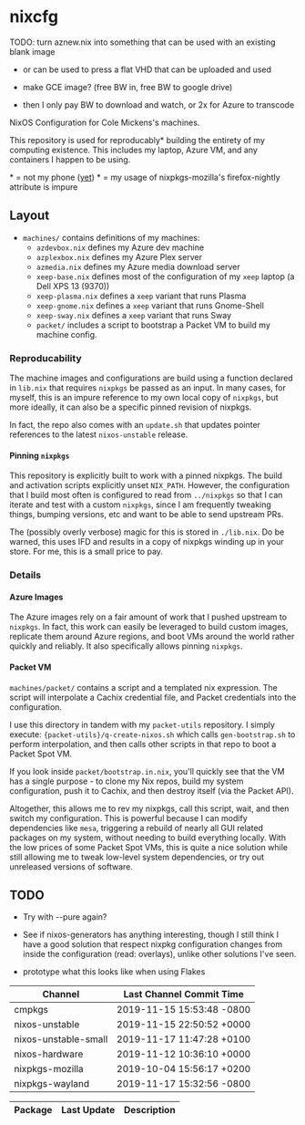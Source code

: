# nixcfg


TODO: turn aznew.nix into something that can be used with an existing blank image
   - or can be used to press a flat VHD that can be uploaded and used

   - make GCE image? (free BW in, free BW to google drive)
   - then I only pay BW to download and watch, or 2x for Azure to transcode

NixOS Configuration for Cole Mickens's machines.

This repository is used for reproducably\* building the entirety of my computing existence. This includes my laptop, Azure VM, and any containers I happen to be using.

\* = not my phone ([yet](nixos-mobile))
\* = my usage of nixpkgs-mozilla's firefox-nightly attribute is impure

## Layout

* `machines/` contains definitions of my machines:
  * `azdevbox.nix` defines my Azure dev machine
  * `azplexbox.nix` defines my Azure Plex server
  * `azmedia.nix` defines my Azure media download server
  * `xeep-base.nix` defines most of the configuration of my `xeep` laptop (a Dell XPS 13 (9370))
  * `xeep-plasma.nix` defines a `xeep` variant that runs Plasma
  * `xeep-gnome.nix` defines a `xeep` variant that runs Gnome-Shell
  * `xeep-sway.nix` defines a `xeep` variant that runs Sway
  * `packet/` includes a script to bootstrap a Packet VM to build my machine config.


### Reproducability

The machine images and configurations are build using a function declared in `lib.nix` that requires `nixpkgs` be passed as an input. In many cases, for myself, this is an impure reference to my own local copy of `nixpkgs`, but more ideally, it can also be a specific pinned revision of nixpkgs.

In fact, the repo also comes with an `update.sh` that updates pointer references to the latest `nixos-unstable` release.

#### Pinning `nixpkgs`

This repository is explicitly built to work with a pinned nixpkgs. The build and activation scripts explicitly unset `NIX_PATH`. However, the configuration that I build most often is configured to read from `../nixpkgs` so that I can iterate and test with a custom `nixpkgs`, since I am frequently tweaking things, bumping versions, etc and want to be able to send upstream PRs.

The (possibly overly verbose) magic for this is stored in `./lib.nix`. Do be warned, this uses IFD and results in a copy of nixpkgs winding up in your store. For me, this is a small price to pay.

### Details

#### Azure Images

The Azure images rely on a fair amount of work that I pushed upstream to `nixpkgs`. In fact, this work can easily be leveraged to build custom images, replicate them around Azure regions, and boot VMs around the world rather quickly and reliably. It also specifically allows pinning `nixpkgs`.


#### Packet VM

`machines/packet/` contains a script and a templated nix expression. The script will interpolate a Cachix credential file, and Packet credentials into the configuration.

I use this directory in tandem with my `packet-utils` repository. I simply execute: `{packet-utils}/q-create-nixos.sh`  which calls `gen-bootstrap.sh` to perform interpolation, and then calls other scripts in that repo to boot a Packet Spot VM.

If you look inside `packet/bootstrap.in.nix`, you'll quickly see that the VM has a single purpose - to clone my Nix repos, build my system configuration, push it to Cachix, and then destroy itself (via the Packet API).

Altogether, this allows me to rev my nixpkgs, call this script, wait, and then switch my configuration. This is powerful because I can modify dependencies like `mesa`, triggering a rebuild of nearly all GUI related packages on my system, without needing to build everything locally. With the low prices of some Packet Spot VMs, this is quite a nice solution while still allowing me to tweak low-level system dependencies, or try out unreleased versions of software.

## TODO

* Try with --pure again?
* See if nixos-generators has anything interesting, though I still think I have a good solution that respect nixpkg configuration changes from inside the configuration (read: overlays), unlike other solutions I've seen.

 * prototype what this looks like when using Flakes

<!--nixpkgs-->
| Channel | Last Channel Commit Time |
| ------- | ------------------------ |
| cmpkgs | 2019-11-15 15:53:48 -0800 |
| nixos-unstable | 2019-11-15 22:50:52 +0000 |
| nixos-unstable-small | 2019-11-17 11:47:28 +0100 |
| nixos-hardware | 2019-11-12 10:36:10 +0000 |
| nixpkgs-mozilla | 2019-10-04 15:56:17 +0200 |
| nixpkgs-wayland | 2019-11-17 15:32:56 -0800 |
<!--nixpkgs-->

<!--pkgs-->
| Package | Last Update | Description |
| ------- | ----------- | ----------- |
<!--pkgs-->

